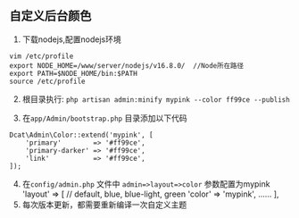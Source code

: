 ## 自定义后台颜色
1. 下载nodejs,配置nodejs环境
```
vim /etc/profile
export NODE_HOME=/www/server/nodejs/v16.8.0/  //Node所在路径
export PATH=$NODE_HOME/bin:$PATH
source /etc/profile
```

2. 根目录执行:
`php artisan admin:minify mypink --color ff99ce --publish`

3. 在`app/Admin/bootstrap.php` 目录添加以下代码
```
Dcat\Admin\Color::extend('mypink', [
    'primary'        => '#ff99ce',
    'primary-darker' => '#ff99ce',
    'link'           => '#ff99ce',
]);
```

4. 在`config/admin.php` 文件中 `admin=>layout=>color` 参数配置为mypink
    'layout' => [
        // default, blue, blue-light, green
        'color' => 'mypink',
		......
    ],
5. 每次版本更新，都需要重新编译一次自定义主题